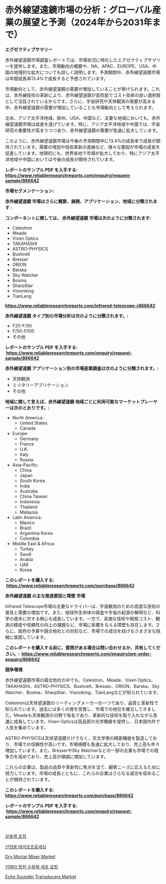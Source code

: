 <p><h1>赤外線望遠鏡市場の分析：グローバル産業の展望と予測（2024年から2031年まで）</h1></p><p><strong>エグゼクティブサマリー</strong></p>
<p><p>赤外線望遠鏡市場調査レポートでは、市場状況に特化したエグゼクティブサマリーを提供します。また、市場動向の概要や、NA、APAC、EUROPE、USA、中国の地理的な拡大についても詳しく説明します。予測期間中、赤外線望遠鏡市場は年間成長率13.4%で成長すると予想されています。</p><p>市場動向として、赤外線望遠鏡の需要が増加していることが挙げられます。これは、赤外線技術の革新により、赤外線望遠鏡が高性能でコスト効率の良い選択肢として注目されているからです。さらに、宇宙研究や天体観測の需要が高まる中、赤外線望遠鏡の需要が増加していることも市場動向として考えられます。</p><p>北米、アジア太平洋地域、欧州、USA、中国など、主要な地域においても、赤外線望遠鏡市場は成長を遂げています。特に、アジア太平洋地域や中国では、宇宙研究の重要性が高まりつつあり、赤外線望遠鏡の需要が急速に拡大しています。</p><p>このように、赤外線望遠鏡市場は今後の予測期間中に13.4%の成長率で成長が期待されています。需要の増加や技術革新の進展など、様々な要因が市場の成長を促進しています。地理的にも、世界各地で市場が拡大しており、特にアジア太平洋地域や中国においては今後の成長が期待されています。</p></p>
<p><strong>レポートのサンプル PDF を入手する: <a href="https://www.reliableresearchreports.com/enquiry/request-sample/866642">https://www.reliableresearchreports.com/enquiry/request-sample/866642</a></strong></p>
<p><strong>市場セグメンテーション:</strong></p>
<p><strong> 赤外線望遠鏡 市場はさらに概要、展開、アプリケーション、地域に分類されます :</strong></p>
<p><strong>コンポーネントに関しては、 赤外線望遠鏡 市場は次のように分類されます: &nbsp;</strong></p>
<p><ul><li>Celestron</li><li>Meade</li><li>Vixen Optics</li><li>TAKAHASHI</li><li>ASTRO-PHYSICS</li><li>Bushnell</li><li>Bresser</li><li>ORION</li><li>Barska</li><li>Sky Watcher</li><li>Bosma</li><li>SharpStar</li><li>Visionking</li><li>TianLang</li></ul></p>
<p><strong><a href="https://www.reliableresearchreports.com/infrared-telescope-r866642">https://www.reliableresearchreports.com/infrared-telescope-r866642</a></strong></p>
<p><strong> 赤外線望遠鏡 タイプ別の市場分析は次のように分類されます。:</strong></p>
<p><ul><li>F20-F/50</li><li>F/50-f/100</li><li>その他</li></ul></p>
<p><strong>レポートのサンプル PDF を入手する: &nbsp;<a href="https://www.reliableresearchreports.com/enquiry/request-sample/866642">https://www.reliableresearchreports.com/enquiry/request-sample/866642</a></strong></p>
<p><strong> 赤外線望遠鏡 アプリケーション別の市場産業調査は次のように分類されます。:</strong></p>
<p><ul><li>天体観測</li><li>ミリタリーアプリケーション</li><li>その他</li></ul></p>
<p><strong>地域に関して言えば、赤外線望遠鏡 地域ごとに利用可能なマーケットプレーヤーは次のとおりです。:</strong></p>
<p><ul>
    <li>
        North America:
        <ul>
            <li>United States</li>
            <li>Canada</li>
        </ul>
    </li>
    <li>
        Europe:
        <ul>
            <li>Germany</li>
            <li>France</li>
            <li>U.K.</li>
            <li>Italy</li>
            <li>Russia</li>
        </ul>
    </li>
    <li>
        Asia-Pacific:
        <ul>
            <li>China</li>
            <li>Japan</li>
            <li>South Korea</li>
            <li>India</li>
            <li>Australia</li>
            <li>China Taiwan</li>
            <li>Indonesia</li>
            <li>Thailand</li>
            <li>Malaysia</li>
        </ul>
    </li>
    <li>
        Latin America:
        <ul>
            <li>Mexico</li>
            <li>Brazil</li>
            <li>Argentina Korea</li>
            <li>Colombia</li>
        </ul>
    </li>
    <li>
        Middle East & Africa:
        <ul>
            <li>Turkey</li>
            <li>Saudi</li>
            <li>Arabia</li>
            <li>UAE</li>
            <li>Korea</li>
        </ul>
    </li>
    </ul></p>
<p><strong>このレポートを購入する: &nbsp;<a href="https://www.reliableresearchreports.com/purchase/866642">https://www.reliableresearchreports.com/purchase/866642</a></strong></p>
<p><strong>赤外線望遠鏡 の主な推進要因と障壁 市場</strong></p>
<p><p>Infrared Telescope市場の主要なドライバーは、宇宙観測のための高度な技術の普及と需要の増加です。また、地球外生命体の探査や宇宙の起源の解明など、科学の進歩に対する関心も成長しています。一方で、高価な技術や開発コスト、観測の精度や信頼性の向上の課題など、市場に影響を与える障壁も存在します。さらに、政府の予算や競合他社との対抗など、市場での成功を妨げるさまざまな挑戦に直面しています。</p></p>
<p><strong>このレポートを購入する前に、質問がある場合は問い合わせるか、共有してください。:&nbsp; <a href="https://www.reliableresearchreports.com/enquiry/pre-order-enquiry/866642">https://www.reliableresearchreports.com/enquiry/pre-order-enquiry/866642</a></strong></p>
<p><strong>競争環境</strong></p>
<p><p>赤外線望遠鏡市場の競合他社の中でも、Celestron、Meade、Vixen Optics、TAKAHASHI、ASTRO-PHYSICS、Bushnell、Bresser、ORION、Barska、Sky Watcher、Bosma、SharpStar、Visionking、TianLangなどが知られています。</p><p>Celestronは天体望遠鏡のリーディングメーカーの一つであり、品質と革新性で知られています。過去には多くの賞を受賞し、市場での地位を確立してきました。Meadeも天体観測の分野で有名であり、革新的な技術を取り入れながら急速に成長しています。Vixen Opticsは高品質の光学機器を提供し、日本国内外で人気を集めています。</p><p>ASTRO-PHYSICSは天体望遠鏡だけでなく、天文学用の精密機器を製造しており、市場での信頼性が高いです。市場規模も急速に拡大しており、売上高も年々増加しています。また、BresserやSky Watcherなどの一部の企業も市場での競争力を高めており、売上高が順調に増加しています。</p><p>これらの企業は、製品の品質や革新性に焦点を当て、顧客ニーズに応えるために努力しています。市場の成長とともに、これらの企業はさらなる成功を収めることが期待されています。</p></p>
<p><strong>このレポートを購入する: &nbsp; <a href="https://www.reliableresearchreports.com/purchase/866642">https://www.reliableresearchreports.com/purchase/866642</a></strong></p>
<p><strong>レポートのサンプル PDF を入手する: &nbsp;<a href="https://www.reliableresearchreports.com/enquiry/request-sample/866642">https://www.reliableresearchreports.com/enquiry/request-sample/866642</a></strong><strong></strong></p>
<p>&nbsp;</p>
<p><p><a href="https://github.com/fernandotryO5lson96765/Market-Research-Report-List-1/blob/main/417367130652.md">살충제 포장</a></p><p><a href="https://medium.com/@johnsonlowe2023_38650/%EC%82%B0%EC%97%85-%EB%B0%94%EC%9D%B4%EC%98%A4-%EA%B0%80%EA%B3%B5-%EC%8B%9C%EC%9E%A5-%EC%9D%B8%EC%82%AC%EC%9D%B4%ED%8A%B8-%EC%8B%9C%EC%9E%A5-%EB%8F%99%ED%96%A5-%EC%84%B1%EC%9E%A5-2024%EB%85%84%EB%B6%80%ED%84%B0-2031%EB%85%84%EA%B9%8C%EC%A7%80-%EC%98%88%EC%B8%A1%EB%90%9C-%EA%B2%83-63ac399d98af">산업용 바이오프로세싱</a></p><p><a href="https://github.com/prosalinda88/Market-Research-Report-List-4/blob/main/dry-mortar-mixer-market.md">Dry Mortar Mixer Market</a></p><p><a href="https://medium.com/@dougschmidt26/%ED%82%A4%EB%A9%94%EB%A6%AC%ED%81%AC-%EC%95%88%ED%8B%B0%EC%A0%A0-%EC%88%98%EC%9A%A9%EC%B2%B4-%EC%84%B8%ED%8F%AC-%EC%9A%94%EB%B2%95-%EC%8B%9C%EC%9E%A5-%EA%B7%9C%EB%AA%A8%EB%8A%94-%EC%A0%84-%EC%84%B8%EA%B3%84-%EC%82%B0%EC%97%85%EC%97%90%EC%84%9C-%EC%B5%9C%EA%B3%A0%EC%9D%98-%EB%A7%88%EC%BC%80%ED%8C%85-%EC%B1%84%EB%84%90%EC%9D%84-%EB%82%98%ED%83%80%EB%83%85%EB%8B%88%EB%8B%A4-02aac1d42fb5">키메라 항원 수용체 세포 요법</a></p><p><a href="https://github.com/NorbertYates/Market-Research-Report-List-4/blob/main/echo-sounder-transducers-market.md">Echo Sounder Transducers Market</a></p></p>
